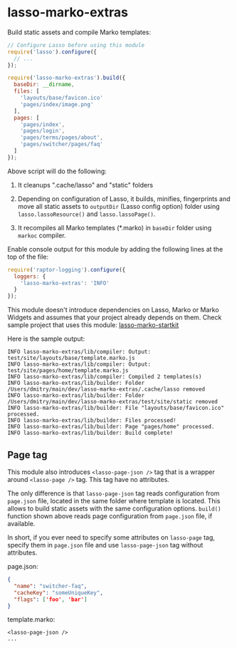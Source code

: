 # lasso-marko-extras

Build static assets and compile Marko templates:

```js
// Configure Lasso before using this module
require('lasso').configure({
  // ... 
});

require('lasso-marko-extras').build({
  baseDir: __dirname,
  files: [
    'layouts/base/favicon.ico'
    'pages/index/image.png'
  ],
  pages: [
    'pages/index',
    'pages/login',
    'pages/terms/pages/about',
    'pages/switcher/pages/faq'
  ]
});
```

Above script will do the following:

1. It cleanups ".cache/lasso" and "static" folders

2. Depending on configuration of Lasso, it builds, minifies, fingerprints and move 
   all static assets to `outputDir` (Lasso config option) folder using 
   `lasso.lassoResource()` and `lasso.lassoPage()`.
   
3. It recompiles all Marko templates (*.marko) in `baseDir` folder using `markoc`
   compiler.
   
Enable console output for this module by adding the following lines at the top
of the file:

```js
require('raptor-logging').configure({
  loggers: {
    'lasso-marko-extras': 'INFO'
  }
});
```

This module doesn't introduce dependencies on Lasso, Marko or Marko Widgets and assumes
that your project already depends on them. Check sample project that uses this module: 
[lasso-marko-startkit](https://github.com/schetnikovich/lasso-marko-startkit)

Here is the sample output:

```
INFO lasso-marko-extras/lib/compiler: Output: test/site/layouts/base/template.marko.js
INFO lasso-marko-extras/lib/compiler: Output: test/site/pages/home/template.marko.js
INFO lasso-marko-extras/lib/compiler: Compiled 2 templates(s)
INFO lasso-marko-extras/lib/builder: Folder /Users/dmitry/main/dev/lasso-marko-extras/.cache/lasso removed
INFO lasso-marko-extras/lib/builder: Folder /Users/dmitry/main/dev/lasso-marko-extras/test/site/static removed
INFO lasso-marko-extras/lib/builder: File "layouts/base/favicon.ico" processed.
INFO lasso-marko-extras/lib/builder: Files processed!
INFO lasso-marko-extras/lib/builder: Page "pages/home" processed.
INFO lasso-marko-extras/lib/builder: Build complete!
```


## Page tag

This module also introduces `<lasso-page-json />` tag that is a wrapper around
`<lasso-page />` tag. This tag have no attributes.

The only difference is that `lasso-page-json` tag reads configuration from 
`page.json` file, located in the same folder where template is located. This allows 
to build static assets with the same configuration options. `build()` function
shown above reads page configuration from `page.json` file, if available.

In short, if you ever need to specify some attributes on `lasso-page` tag, specify 
them in `page.json` file and use `lasso-page-json` tag without attributes.

page.json:

```json
{
  "name": "switcher-faq",
  "cacheKey": "someUniqueKey",
  "flags": ['foo', 'bar']
}
```

template.marko:

```
<lasso-page-json />
...
```

